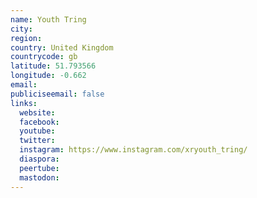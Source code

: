 ```yaml
---
name: Youth Tring
city:
region:
country: United Kingdom
countrycode: gb
latitude: 51.793566
longitude: -0.662
email:
publiciseemail: false
links:
  website:
  facebook:
  youtube:
  twitter:
  instagram: https://www.instagram.com/xryouth_tring/
  diaspora:
  peertube:
  mastodon:
---
```

